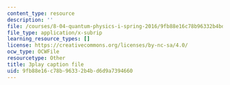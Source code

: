 ```yaml
---
content_type: resource
description: ''
file: /courses/8-04-quantum-physics-i-spring-2016/9fb88e16c78b96332b4bd6d9a7394660_0ABYYJSvkVk.srt
file_type: application/x-subrip
learning_resource_types: []
license: https://creativecommons.org/licenses/by-nc-sa/4.0/
ocw_type: OCWFile
resourcetype: Other
title: 3play caption file
uid: 9fb88e16-c78b-9633-2b4b-d6d9a7394660
---
```

